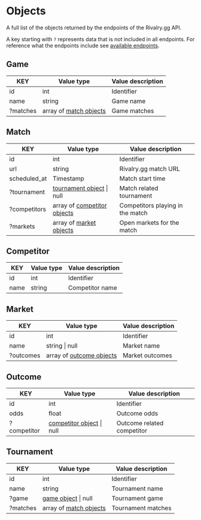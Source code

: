 # Objects

A full list of the objects returned by the endpoints of the Rivalry.gg API.

A key starting with `?` represents data that is not included in all endpoints. For reference what the endpoints include see [available endpoints](../).

## Game

KEY | Value type | Value description
--- | --- | ---
id | int | Identifier
name | string | Game name
?matches | array of [match objects](#match) | Game matches

## Match

KEY | Value type | Value description
--- | --- | ---
id | int | Identifier
url | string | Rivalry.gg match URL
scheduled_at | Timestamp | Match start time
?tournament | [tournament object](#tournament) \| null | Match related tournament
?competitors | array of [competitor objects](#competitor) | Competitors playing in the match
?markets | array of [market objects](#market) | Open markets for the match

## Competitor

KEY | Value type | Value description
--- | --- | ---
id | int | Identifier
name | string | Competitor name

## Market

KEY | Value type | Value description
--- | --- | ---
id | int | Identifier
name | string \| null | Market name
?outcomes | array of [outcome objects](#outcome) | Market outcomes

## Outcome

KEY | Value type | Value description
--- | --- | ---
id | int | Identifier
odds | float | Outcome odds
?competitor | [competitor object](#competitor) \| null | Outcome related competitor

## Tournament

KEY | Value type | Value description
--- | --- | ---
id | int | Identifier
name | string | Tournament name
?game | [game object](#game) \| null | Tournament game
?matches | array of [match objects](#match) | Tournament matches